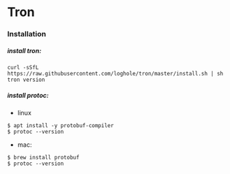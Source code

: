 # Tron

### Installation

##### install tron: 

```
curl -sSfL https://raw.githubusercontent.com/loghole/tron/master/install.sh | sh
tron version
```

##### install protoc: 

* linux
 ```
$ apt install -y protobuf-compiler
$ protoc --version
```

* mac:
```
$ brew install protobuf
$ protoc --version
```
